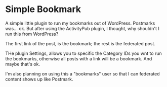 # Simple Bookmark

A simple little plugin to run my bookmarks out of WordPress. Postmarks was... ok. 
But after using the ActivityPub plugin, I thought, why shouldn't I run this from WordPress?

The first link of the post, is the bookmark; the rest is the federated post. 

THe plugin Settings, allows you to specific the Category IDs you wnt to run the bookmarks, otherwise 
all posts with a link will be a bookmark. And maybe that's ok.

I'm also planning on using this a "bookmarks" user so that I can federated content shows up like 
Postmark.